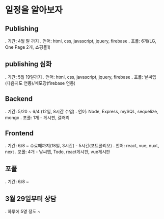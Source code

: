 # 일정을 알아보자
## Publishing
. 기간: 4월 말 까지
. 언어: html, css, javascript, jquery, firebase
. 포폴: 6개(LG, One Page 2개, 쇼핑몰1)

## publishing 심화
. 기간: 5월 19일까지
. 언어: html, css, javascript, jquery, firebase
. 포폴: 날씨앱(다음지도 연동)/메모장(firebase 연동)

## Backend
. 기간: 5/20 ~ 6/4 (12일, 8시간 수업)
. 언어: Node, Express, mySQL, sequelize, mongo
. 포폴: 1개 - 게시판, 갤러리

## Frontend
. 기간: 6/8 ~ 수료때까지(18일, 3시간) - 5시간(포트폴리오)
. 언어: react, vue, nuxt, next
. 포폴: 4개 - 날씨앱, Todo, react게시판, vue게시판

## 포폴
. 기간: 6/8 ~

## 3월 29일부터 상담
. 하루에 5명 정도 ~
